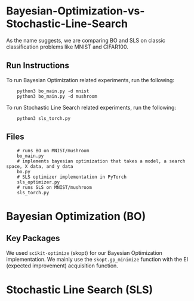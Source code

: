 # Bayesian-Optimization-vs-Stochastic-Line-Search

As the name suggests, we are comparing BO and SLS on classic classification problems like MNIST and CIFAR100.

## Run Instructions

To run Bayesian Optimization related experiments, run the following:
```
    python3 bo_main.py -d mnist
    python3 bo_main.py -d mushroom
```

To run Stochastic Line Search related experiments, run the following:
```
    python3 sls_torch.py
```

## Files

```
    # runs BO on MNIST/mushroom
    bo_main.py
    # implements bayesian optimization that takes a model, a search space, X data, and y data
    bo.py
    # SLS optimizer implementation in PyTorch
    sls_optimizer.py
    # runs SLS on MNIST/mushroom
    sls_torch.py
```

# Bayesian Optimization (BO)

## Key Packages

We used `scikit-optimize` (skopt) for our Bayesian Optimization implementation. We mainly use the `skopt.gp_minimize` function with the EI (expected improvement) acquisition function.

# Stochastic Line Search (SLS)
